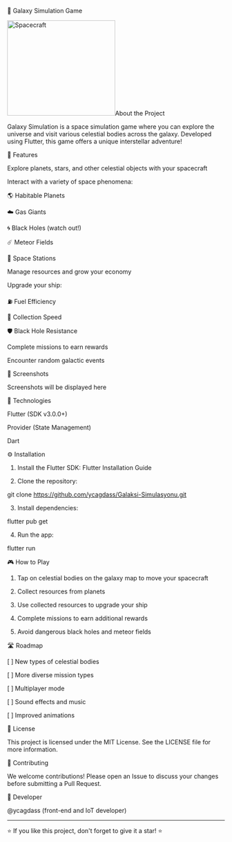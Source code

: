 
🌌 Galaxy Simulation Game

<img src="assets/icon/app_icon.png" alt="Spacecraft" width="250" height="220">About the Project

Galaxy Simulation is a space simulation game where you can explore the universe and visit various celestial bodies across the galaxy. Developed using Flutter, this game offers a unique interstellar adventure!

🚀 Features

Explore planets, stars, and other celestial objects with your spacecraft

Interact with a variety of space phenomena:

🌎 Habitable Planets

☁️ Gas Giants

🌀 Black Holes (watch out!)

☄️ Meteor Fields

🏢 Space Stations


Manage resources and grow your economy

Upgrade your ship:

⛽ Fuel Efficiency

🔄 Collection Speed

🛡️ Black Hole Resistance


Complete missions to earn rewards

Encounter random galactic events


📱 Screenshots

Screenshots will be displayed here

🔧 Technologies

Flutter (SDK v3.0.0+)

Provider (State Management)

Dart


⚙️ Installation

1. Install the Flutter SDK: Flutter Installation Guide


2. Clone the repository:

git clone https://github.com/ycagdass/Galaksi-Simulasyonu.git


3. Install dependencies:

flutter pub get


4. Run the app:

flutter run



🎮 How to Play

1. Tap on celestial bodies on the galaxy map to move your spacecraft


2. Collect resources from planets


3. Use collected resources to upgrade your ship


4. Complete missions to earn additional rewards


5. Avoid dangerous black holes and meteor fields



🛣️ Roadmap

[ ] New types of celestial bodies

[ ] More diverse mission types

[ ] Multiplayer mode

[ ] Sound effects and music

[ ] Improved animations


📄 License

This project is licensed under the MIT License. See the LICENSE file for more information.

🤝 Contributing

We welcome contributions! Please open an Issue to discuss your changes before submitting a Pull Request.

👤 Developer

@ycagdass (front-end and IoT developer)



---

⭐️ If you like this project, don't forget to give it a star! ⭐️
